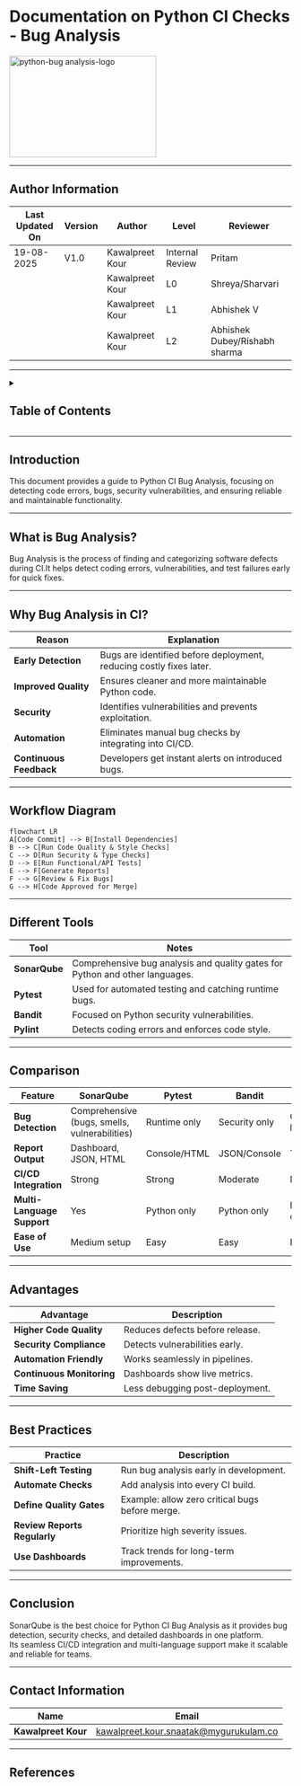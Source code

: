 
# Documentation on Python CI Checks - Bug Analysis

<img width="262" height="181" alt="python-bug analysis-logo" src="https://github.com/user-attachments/assets/9bb2f33e-d132-4f82-94de-85a6ed1fcfbf" />



---
## Author Information

| Last Updated On | Version | Author           | Level           | Reviewer               |
|-----------------|---------|------------------|-----------------|------------------------|
| 19-08-2025      | V1.0    | Kawalpreet Kour  | Internal Review | Pritam                 |
|                 |         | Kawalpreet Kour  | L0              | Shreya/Sharvari        |
|                 |         | Kawalpreet Kour  | L1              | Abhishek V             |
|                 |         | Kawalpreet Kour  | L2              | Abhishek Dubey/Rishabh sharma |

---



<details>
  <summary><h2><strong>Table of Contents</strong></h2></summary>

- [Introduction](#introduction)  
- [What is Bug Analysis?](#what-is-bug-analysis)  
- [Why Bug Analysis in CI?](#why-bug-analysis-in-ci)  
- [Workflow Diagram](#workflow-diagram)  
- [Different Tools](#different-tools)  
- [Comparison](#comparison)  
- [Advantages](#advantages)  
- [Best Practices](#best-practices)  
- [Conclusion](#conclusion)  
- [Contact Information](#contact-information)  
- [References](#references)  

</details>

---
## Introduction

This document provides a guide to Python CI Bug Analysis, focusing on detecting code errors, bugs, security vulnerabilities, and ensuring reliable and maintainable functionality.

---

## What is Bug Analysis?

Bug Analysis is the process of finding and categorizing software defects during CI.It helps detect coding errors, vulnerabilities, and test failures early for quick fixes.  

---

## Why Bug Analysis in CI?
| Reason              | Explanation |
|---------------------|-------------|
| **Early Detection** | Bugs are identified before deployment, reducing costly fixes later. |
| **Improved Quality**| Ensures cleaner and more maintainable Python code. |
| **Security**        | Identifies vulnerabilities and prevents exploitation. |
| **Automation**      | Eliminates manual bug checks by integrating into CI/CD. |
| **Continuous Feedback** | Developers get instant alerts on introduced bugs. |

---
## Workflow Diagram

```mermaid
flowchart LR
A[Code Commit] --> B[Install Dependencies]
B --> C[Run Code Quality & Style Checks]
C --> D[Run Security & Type Checks]
D --> E[Run Functional/API Tests]
E --> F[Generate Reports]
F --> G[Review & Fix Bugs]
G --> H[Code Approved for Merge]
```
---
## Different Tools
| Tool       | Notes |
|------------|-------|
| **SonarQube** | Comprehensive bug analysis and quality gates for Python and other languages. |
| **Pytest**    | Used for automated testing and catching runtime bugs. |
| **Bandit**    | Focused on Python security vulnerabilities. |
| **Pylint**    | Detects coding errors and enforces code style. |

---

## Comparison
| Feature                | SonarQube | Pytest       | Bandit       | Pylint        |
|-------------------------|-----------|--------------|--------------|---------------|
| **Bug Detection**       | Comprehensive (bugs, smells, vulnerabilities) | Runtime only | Security only | Code logic/style |
| **Report Output**       | Dashboard, JSON, HTML | Console/HTML | JSON/Console | Text/JSON |
| **CI/CD Integration**   | Strong    | Strong       | Moderate     | Moderate      |
| **Multi-Language Support** | Yes   | Python only | Python only | Python only |
| **Ease of Use**         | Medium setup | Easy       | Easy         | Easy          |

---
## Advantages

| Advantage             | Description                              |
|------------------------|------------------------------------------|
| **Higher Code Quality**    | Reduces defects before release.          |
| **Security Compliance**    | Detects vulnerabilities early.           |
| **Automation Friendly**    | Works seamlessly in pipelines.           |
| **Continuous Monitoring**  | Dashboards show live metrics.            |
| **Time Saving**           | Less debugging post-deployment.          |


---

## Best Practices
| Practice              | Description |
|-----------------------|-------------|
| **Shift-Left Testing** | Run bug analysis early in development. |
| **Automate Checks**   | Add analysis into every CI build. |
| **Define Quality Gates** | Example: allow zero critical bugs before merge. |
| **Review Reports Regularly** | Prioritize high severity issues. |
| **Use Dashboards**    | Track trends for long-term improvements. |

---
## Conclusion  

SonarQube is the best choice for Python CI Bug Analysis as it provides bug detection, security checks, and detailed dashboards in one platform.  
Its seamless CI/CD integration and multi-language support make it scalable and reliable for teams.  

---
## Contact Information

| Name             | Email                          |
|------------------|--------------------------------|
| **Kawalpreet Kour**  | kawalpreet.kour.snaatak@mygurukulam.co |

---
## References


